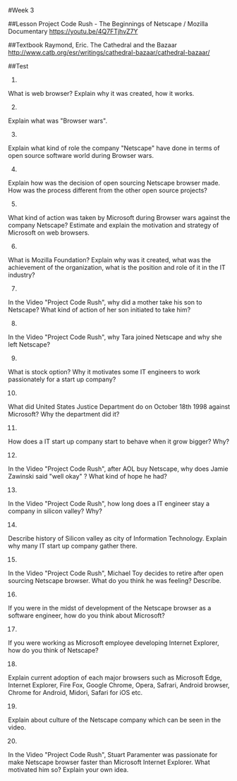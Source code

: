 #Week 3

##Lesson
Project Code Rush - The Beginnings of Netscape / Mozilla Documentary
https://youtu.be/4Q7FTjhvZ7Y

##Textbook
Raymond, Eric. The Cathedral and the Bazaar
http://www.catb.org/esr/writings/cathedral-bazaar/cathedral-bazaar/

##Test

1)
What is web browser? Explain why it was created, how it works.


2)
Explain what was "Browser wars".


3)
Explain what kind of role the company "Netscape" have done in terms of open source software world during Browser wars.


4)
Explain how was the decision of open sourcing Netscape browser made. How was the process different from the other open source projects?


5)
What kind of action was taken by Microsoft during Browser wars against the company Netscape? Estimate and explain the motivation and strategy of Microsoft on web browsers.


6)
What is Mozilla Foundation? Explain why was it created, what was the achievement of the organization, what is the position and role of it in the IT industry?


7)
In the Video "Project Code Rush", why did a mother take his son to Netscape? What kind of action of her son initiated to take him?


8)
In the Video "Project Code Rush", why Tara joined Netscape and why she left Netscape?


9)
What is stock option? Why it motivates some IT engineers to work passionately for a start up company?


10)
What did United States Justice Department do on October 18th 1998 against Microsoft? Why the department did it?


11)
How does a IT start up company start to behave when it grow bigger? Why?


12)
In the Video "Project Code Rush", after AOL buy Netscape, why does Jamie Zawinski said "well okay" ? What kind of hope he had?


13)
In the Video "Project Code Rush", how long does a IT engineer stay a company in silicon valley? Why?


14)
Describe history of Silicon valley as city of Information Technology. Explain why many IT start up company gather there.


15)
In the Video "Project Code Rush", Michael Toy decides to retire after open sourcing Netscape browser. What do you think he was feeling? Describe.


16)
If you were in the midst of development of the Netscape browser as a software engineer, how do you think about Microsoft?


17)
If you were working as Microsoft employee developing Internet Explorer, how do you think of Netscape?


18)
Explain current adoption of each major browsers such as Microsoft Edge, Internet Explorer, Fire Fox, Google Chrome, Opera, Safrari, Android browser, Chrome for Android, Midori, Safari for iOS etc.


19)
Explain about culture of the Netscape company which can be seen in the video.


20)
In the Video "Project Code Rush", Stuart Paramenter was passionate for make Netscape browser faster than Microsoft Internet Explorer. What motivated him so? Explain your own idea.

